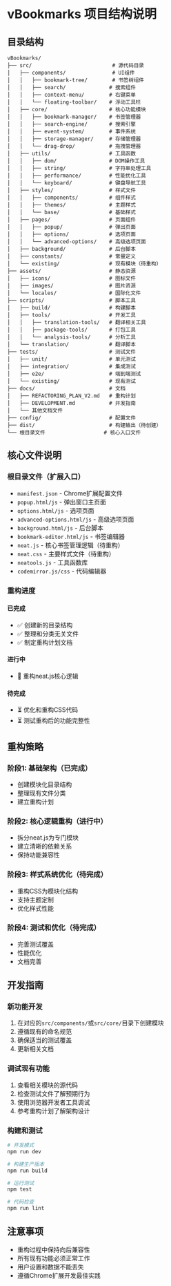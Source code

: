 # vBookmarks 项目结构说明

## 目录结构

```
vBookmarks/
├── src/                          # 源代码目录
│   ├── components/               # UI组件
│   │   ├── bookmark-tree/        # 书签树组件
│   │   ├── search/              # 搜索组件
│   │   ├── context-menu/        # 右键菜单
│   │   └── floating-toolbar/    # 浮动工具栏
│   ├── core/                    # 核心功能模块
│   │   ├── bookmark-manager/    # 书签管理器
│   │   ├── search-engine/       # 搜索引擎
│   │   ├── event-system/        # 事件系统
│   │   ├── storage-manager/     # 存储管理器
│   │   └── drag-drop/           # 拖拽管理器
│   ├── utils/                   # 工具函数
│   │   ├── dom/                 # DOM操作工具
│   │   ├── string/              # 字符串处理工具
│   │   ├── performance/         # 性能优化工具
│   │   └── keyboard/            # 键盘导航工具
│   ├── styles/                  # 样式文件
│   │   ├── components/          # 组件样式
│   │   ├── themes/              # 主题样式
│   │   └── base/                # 基础样式
│   ├── pages/                   # 页面组件
│   │   ├── popup/               # 弹出页面
│   │   ├── options/             # 选项页面
│   │   └── advanced-options/    # 高级选项页面
│   ├── background/              # 后台脚本
│   ├── constants/               # 常量定义
│   └── existing/                # 现有模块（待重构）
├── assets/                      # 静态资源
│   ├── icons/                   # 图标文件
│   ├── images/                  # 图片资源
│   └── locales/                 # 国际化文件
├── scripts/                     # 脚本工具
│   ├── build/                   # 构建脚本
│   ├── tools/                   # 开发工具
│   │   ├── translation-tools/   # 翻译相关工具
│   │   ├── package-tools/       # 打包工具
│   │   └── analysis-tools/      # 分析工具
│   └── translation/             # 翻译脚本
├── tests/                       # 测试文件
│   ├── unit/                    # 单元测试
│   ├── integration/             # 集成测试
│   ├── e2e/                     # 端到端测试
│   └── existing/                # 现有测试
├── docs/                        # 文档
│   ├── REFACTORING_PLAN_V2.md   # 重构计划
│   ├── DEVELOPMENT.md           # 开发指南
│   └── 其他文档文件
├── config/                      # 配置文件
├── dist/                        # 构建输出（待创建）
└── 根目录文件                   # 核心入口文件
```

## 核心文件说明

### 根目录文件（扩展入口）
- `manifest.json` - Chrome扩展配置文件
- `popup.html/js` - 弹出窗口主页面
- `options.html/js` - 选项页面
- `advanced-options.html/js` - 高级选项页面
- `background.html/js` - 后台脚本
- `bookmark-editor.html/js` - 书签编辑器
- `neat.js` - 核心书签管理逻辑（待重构）
- `neat.css` - 主要样式文件（待重构）
- `neatools.js` - 工具函数库
- `codemirror.js/css` - 代码编辑器

### 重构进度

#### 已完成
- ✅ 创建新的目录结构
- ✅ 整理和分类无关文件
- ✅ 制定重构计划文档

#### 进行中
- 🔄 重构neat.js核心逻辑

#### 待完成
- ⏳ 优化和重构CSS代码
- ⏳ 测试重构后的功能完整性

## 重构策略

### 阶段1: 基础架构（已完成）
- 创建模块化目录结构
- 整理现有文件分类
- 建立重构计划

### 阶段2: 核心逻辑重构（进行中）
- 拆分neat.js为专门模块
- 建立清晰的依赖关系
- 保持功能兼容性

### 阶段3: 样式系统优化（待完成）
- 重构CSS为模块化结构
- 支持主题定制
- 优化样式性能

### 阶段4: 测试和优化（待完成）
- 完善测试覆盖
- 性能优化
- 文档完善

## 开发指南

### 新功能开发
1. 在对应的`src/components/`或`src/core/`目录下创建模块
2. 遵循现有的命名规范
3. 确保适当的测试覆盖
4. 更新相关文档

### 调试现有功能
1. 查看相关模块的源代码
2. 检查测试文件了解预期行为
3. 使用浏览器开发者工具调试
4. 参考重构计划了解架构设计

### 构建和测试
```bash
# 开发模式
npm run dev

# 构建生产版本
npm run build

# 运行测试
npm test

# 代码检查
npm run lint
```

## 注意事项

- 重构过程中保持向后兼容性
- 所有现有功能必须正常工作
- 用户设置和数据不能丢失
- 遵循Chrome扩展开发最佳实践
